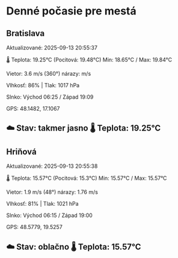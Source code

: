 ﻿# Denné počasie pre mestá

## Bratislava
Aktualizované: 2025-09-13 20:55:37

🌡️ Teplota: 19.25°C 
(Pocitová: 19.48°C)
Min: 18.65°C / Max: 19.84°C

Vietor: 3.6 m/s    (360°) 
nárazy:  m/s

Vlhkosť: 86% | Tlak: 1017 hPa

Slnko: Východ 06:25 / Západ 19:09

GPS: 48.1482, 17.1067

☁️ Stav: takmer jasno        🌡️ Teplota: 19.25°C
---

## Hriňová
Aktualizované: 2025-09-13 20:55:38

🌡️ Teplota: 15.57°C 
(Pocitová: 15.3°C)
Min: 15.57°C / Max: 15.57°C

Vietor: 1.9 m/s (48°)
nárazy: 1.76 m/s

Vlhkosť: 81% | Tlak: 1021 hPa

Slnko: Východ 06:15 / Západ 19:00

GPS: 48.5779, 19.5257

☁️ Stav: oblačno        🌡️ Teplota: 15.57°C
---

